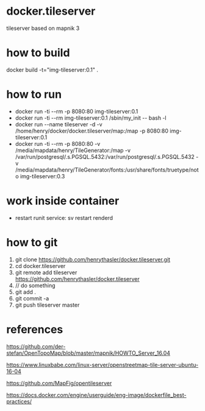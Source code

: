 # docker.tileserver
tileserver based on mapnik 3

# how to build
docker build -t="img-tileserver:0.1" .

# how to run
* docker run -ti --rm -p 8080:80 img-tileserver:0.1
* docker run -ti --rm img-tileserver:0.1 /sbin/my_init -- bash -l
* docker run --name tileserver -d -v /home/henry/docker/docker.tileserver/map:/map -p 8080:80 img-tileserver:0.1
* docker run -ti --rm -p 8080:80 -v /media/mapdata/henry/TileGenerator:/map -v /var/run/postgresql/.s.PGSQL.5432:/var/run/postgresql/.s.PGSQL.5432 -v /media/mapdata/henry/TileGenerator/fonts:/usr/share/fonts/truetype/noto img-tileserver:0.3

# work inside container
* restart runit service:
sv restart renderd

# how to git
1. git clone https://github.com/henrythasler/docker.tileserver.git
2. cd docker.tileserver
3. git remote add tileserver https://github.com/henrythasler/docker.tileserver
4. // do something
5. git add .
6. git commit -a
7. git push tileserver master

# references
https://github.com/der-stefan/OpenTopoMap/blob/master/mapnik/HOWTO_Server_16.04

https://www.linuxbabe.com/linux-server/openstreetmap-tile-server-ubuntu-16-04

https://github.com/MapFig/opentileserver

https://docs.docker.com/engine/userguide/eng-image/dockerfile_best-practices/

